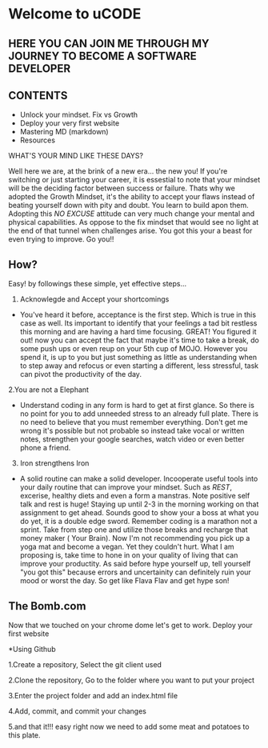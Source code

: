 # Welcome to uCODE
## HERE YOU CAN JOIN ME THROUGH MY JOURNEY TO BECOME A SOFTWARE DEVELOPER

## CONTENTS
- Unlock your mindset. Fix vs Growth
- Deploy your very first website
- Mastering MD (markdown)
- Resources

WHAT'S YOUR MIND LIKE THESE DAYS?

Well here we are, at the brink of a new era... the new you! If you're switching or just starting your career, it is essestial to note that your mindset will be the deciding factor between success or failure.  Thats why we adopted the Growth Mindset, it's the ability to accept your flaws instead of beating yourself down with pity and doubt. You learn to build apon them. Adopting this *NO EXCUSE* attitude can very much change your mental and physical capabilities. As oppose to the fix mindset that would see no light at the end of that tunnel when challenges arise. You got this your a beast for even trying to improve. Go you!!
  
 ## How?
 
 Easy! by followings these simple, yet effective steps...
 
 1. Acknowlegde and Accept your shortcomings
 - You've heard it before, acceptance is the first step. Which is true in this case as well. Its important to identify that your feelings a tad bit restless this morning and are having a hard time focusing. GREAT! You figured it out! now you can accept the fact that maybe it's time to take a break, do some push ups or even reup on your 5th cup of MOJO. 
However you spend it, is up to you but just something as little as understanding when to step away and refocus or even starting a different, less stressful, task can pivot the productivity of the day.

2.You are not a Elephant
- Understand coding in any form is hard to get at first glance. So there is no point for you to add unneeded stress to an already full plate. There is no need to believe that you must remember everything. Don't get me wrong it's possible but not probable so instead take vocal or written notes, strengthen your google searches, watch video or even better phone a friend.

3. Iron strengthens Iron
- A solid routine can make a solid developer. Incooperate useful tools into your daily routine that can improve your mindset. Such as *REST*, excerise, healthy diets and even a form a manstras. Note positive self talk and rest is huge! Staying up until 2-3 in the morning working on that assignment to get ahead. Sounds good to show your a boss at what you do yet, it is a double edge sword. Remember coding is a marathon not a sprint. Take from step one and utilize those breaks and recharge that money maker ( Your Brain). Now I'm not recommending you pick up a yoga mat and become a vegan. Yet they couldn't hurt. What I am proposing is, take time to hone in on your quality of living that can improve your productity. As said before hype yourself up, tell yourself "you got this" because errors and uncertainity can definitely ruin your mood or worst the day. So get like Flava Flav and get hype son! 


## The Bomb.com

Now that we touched on your chrome dome let's get to work. Deploy your first website

*Using Github

1.Create a repository, Select the git client used

2.Clone the repository, Go to the folder where you want to put your project

3.Enter the project folder and add an index.html file

4.Add, commit, and commit your changes

5.and that it!!! easy right now we need to add some meat and potatoes to this plate.










